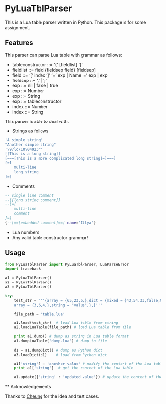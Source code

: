 # PyLuaTblParser

This is a Lua table parser written in Python. This package is for some assignment.

## Features

This parser can parse Lua table with grammar as follows:

* tableconstructor ::= ‘{’ [fieldlist] ‘}’
* fieldlist ::= field {fieldsep field} [fieldsep]
* field ::= ‘[’ index ‘]’ ‘=’ exp | Name ‘=’ exp | exp
* fieldsep ::= ‘,’ | ‘;’
* exp ::= nil | false | true
* exp ::= Number
* exp ::= String
* exp ::= tableconstructor
* index ::= Number
* index ::= String

This parser is able to deal with:
* Strings as follows
```Lua
'A simple string'
"Another simple string"
'\97lo\10\04923"'
[[This is a long string]]
[===[This is a more complicated long string]=]===]
[=[
    multi-line
    long string
]=]
```
* Comments
```Lua
-- single line comment
--[[long string comment]]
--[=[
    multi-line 
    comment
]=]
{--[==[embedded comment]==] name='Illya'}
```
* Lua numbers
* Any valid table constructor grammar!

## Usage
```Python
from PyLuaTblParser import PyLuaTblParser, LuaParseError
import traceback

a1 = PyLuaTblParser()
a2 = PyLuaTblParser()
a3 = PyLuaTblParser()

try:
    test_str = '''{array = {65,23,5,},dict = {mixed = {43,54.33,false,9,string = "value",},
    array = {3,6,4,},string = "value",},}'''

    file_path = 'table.lua'

    a1.load(test_str)  # load Lua table from string
    a2.loadLuaTable(file_path) # load Lua table from file

    print a1.dump() # dump as string in Lua table format
    a1.dumpLuaTable('dump.lua') # dump to file  
        
    d1 = a1.dumpDict() # dump as Python dict
    a3.loadDict(d1)    # load from Python dict

    a1['string'] = 'another value' # modify the content of the Lua table
    print a1['string']  # get the content of the Lua table

    a1.update({'string' : 'updated value'}) # update the content of the Lua table similarly to dict.update()
```

** Acknowledgements

Thanks to <a href="https://github.com/william-cheung/Lua-Table-Parser">Cheung</a> for the idea and test cases.